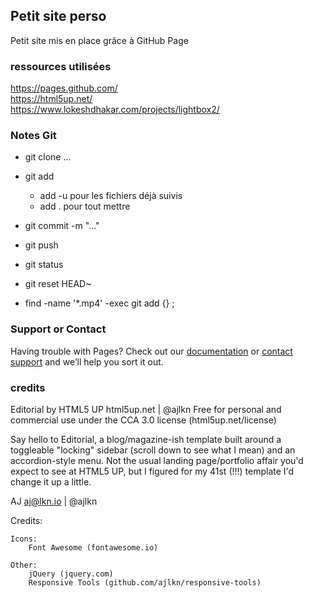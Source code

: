 ## Petit site perso

Petit site mis en place grâce à GitHub Page

### ressources utilisées

https://pages.github.com/  <br>
https://html5up.net/ <br>
https://www.lokeshdhakar.com/projects/lightbox2/


### Notes Git

* git clone ...

* git add <fichers> <br>
	+ add -u pour les fichiers déjà suivis
	+ add . pour tout mettre
* git commit -m "..."
* git push

* git status

* git reset HEAD~
* find -name '*.mp4' -exec git add {} \;


### Support or Contact

Having trouble with Pages? Check out our [documentation](https://help.github.com/categories/github-pages-basics/) or [contact support](https://github.com/contact) and we’ll help you sort it out.


### credits

Editorial by HTML5 UP
html5up.net | @ajlkn
Free for personal and commercial use under the CCA 3.0 license (html5up.net/license)


Say hello to Editorial, a blog/magazine-ish template built around a toggleable "locking"
sidebar (scroll down to see what I mean) and an accordion-style menu. Not the usual landing
page/portfolio affair you'd expect to see at HTML5 UP, but I figured for my 41st (!!!)
template I'd change it up a little.

AJ
aj@lkn.io | @ajlkn


Credits:

	Icons:
		Font Awesome (fontawesome.io)

	Other:
		jQuery (jquery.com)
		Responsive Tools (github.com/ajlkn/responsive-tools)